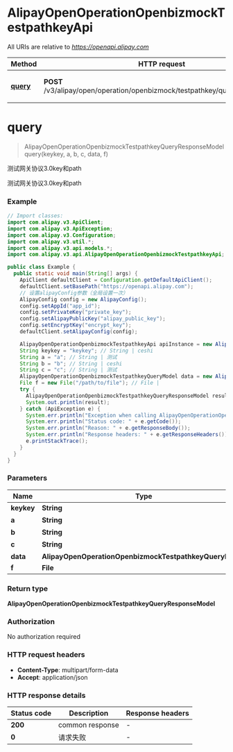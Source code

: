 # AlipayOpenOperationOpenbizmockTestpathkeyApi

All URIs are relative to *https://openapi.alipay.com*

| Method | HTTP request | Description |
|------------- | ------------- | -------------|
| [**query**](AlipayOpenOperationOpenbizmockTestpathkeyApi.md#query) | **POST** /v3/alipay/open/operation/openbizmock/testpathkey/query/{keykey}/{a} | 测试网关协议3.0key和path |


<a name="query"></a>
# **query**
> AlipayOpenOperationOpenbizmockTestpathkeyQueryResponseModel query(keykey, a, b, c, data, f)

测试网关协议3.0key和path

测试网关协议3.0key和path

### Example
```java
// Import classes:
import com.alipay.v3.ApiClient;
import com.alipay.v3.ApiException;
import com.alipay.v3.Configuration;
import com.alipay.v3.util.*;
import com.alipay.v3.api.models.*;
import com.alipay.v3.api.AlipayOpenOperationOpenbizmockTestpathkeyApi;

public class Example {
  public static void main(String[] args) {
    ApiClient defaultClient = Configuration.getDefaultApiClient();
    defaultClient.setBasePath("https://openapi.alipay.com");
    // 设置alipayConfig参数（全局设置一次）
    AlipayConfig config = new AlipayConfig();
    config.setAppId("app_id");
    config.setPrivateKey("private_key");
    config.setAlipayPublicKey("alipay_public_key");
    config.setEncryptKey("encrypt_key");
    defaultClient.setAlipayConfig(config);

    AlipayOpenOperationOpenbizmockTestpathkeyApi apiInstance = new AlipayOpenOperationOpenbizmockTestpathkeyApi(defaultClient);
    String keykey = "keykey"; // String | ceshi
    String a = "a"; // String | 测试
    String b = "b"; // String | ceshi
    String c = "c"; // String | 测试
    AlipayOpenOperationOpenbizmockTestpathkeyQueryModel data = new AlipayOpenOperationOpenbizmockTestpathkeyQueryModel(); // AlipayOpenOperationOpenbizmockTestpathkeyQueryModel | 
    File f = new File("/path/to/file"); // File | 
    try {
      AlipayOpenOperationOpenbizmockTestpathkeyQueryResponseModel result = apiInstance.query(keykey, a, b, c, data, f);
      System.out.println(result);
    } catch (ApiException e) {
      System.err.println("Exception when calling AlipayOpenOperationOpenbizmockTestpathkeyApi#query");
      System.err.println("Status code: " + e.getCode());
      System.err.println("Reason: " + e.getResponseBody());
      System.err.println("Response headers: " + e.getResponseHeaders());
      e.printStackTrace();
    }
  }
}
```

### Parameters

| Name | Type | Description  | Notes |
|------------- | ------------- | ------------- | -------------|
| **keykey** | **String**| ceshi | |
| **a** | **String**| 测试 | |
| **b** | **String**| ceshi | [optional] |
| **c** | **String**| 测试 | [optional] |
| **data** | **AlipayOpenOperationOpenbizmockTestpathkeyQueryModel**|  | [optional] |
| **f** | **File**|  | [optional] |

### Return type

**AlipayOpenOperationOpenbizmockTestpathkeyQueryResponseModel**

### Authorization

No authorization required

### HTTP request headers

 - **Content-Type**: multipart/form-data
 - **Accept**: application/json

### HTTP response details
| Status code | Description | Response headers |
|-------------|-------------|------------------|
| **200** | common response |  -  |
| **0** | 请求失败 |  -  |

